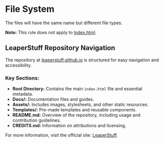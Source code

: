 <h1>File System</h1>
<p>The files will have the same name but different file types.</p>

<p><strong>Note:</strong> This rule does not apply to <a href="index.html">Index.html</a>.</p>

<h2>LeaperStuff Repository Navigation</h2>

<p>The repository at <a href="https://leaperstuff.github.io">leaperstuff.github.io</a> is structured for easy navigation and accessibility.</p>

<h3>Key Sections:</h3>
<ul>
    <li><strong>Root Directory:</strong> Contains the main <code>index.html</code> file and essential metadata.</li>
    <li><strong>Docs/:</strong> Documentation files and guides.</li>
    <li><strong>Assets/:</strong> Includes images, stylesheets, and other static resources.</li>
    <li><strong>Templates/:</strong> Pre-made templates and reusable components.</li>
    <li><strong>README.md:</strong> Overview of the repository, including usage and contribution guidelines.</li>
    <li><strong>CREDITS.md:</strong> Information on attributions and licensing.</li>
</ul>

<p>For more information, visit the official site: <a href="https://leaperstuff.github.io">LeaperStuff</a>.</p>